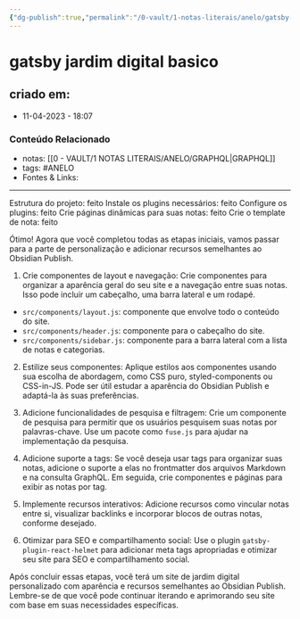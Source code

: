 ```yaml
---
{"dg-publish":true,"permalink":"/0-vault/1-notas-literais/anelo/gatsby-jardim-digital-basico/","tags":["ANELO"],"dgHomeLink":true,"dgShowLocalGraph":true,"dgShowFileTree":true,"dgEnableSearch":true}
---
```


# gatsby jardim digital basico

## criado em: 
-  11-04-2023 - 18:07

### Conteúdo Relacionado
- notas: [[0 - VAULT/1 NOTAS LITERAIS/ANELO/GRAPHQL\|GRAPHQL]]
- tags: #ANELO 
- Fontes & Links: 

---

Estrutura do projeto: feito Instale os plugins necessários: feito Configure os plugins: feito Crie páginas dinâmicas para suas notas: feito Crie o template de nota: feito

Ótimo! Agora que você completou todas as etapas iniciais, vamos passar para a parte de personalização e adicionar recursos semelhantes ao Obsidian Publish.

1.  Crie componentes de layout e navegação: Crie componentes para organizar a aparência geral do seu site e a navegação entre suas notas. Isso pode incluir um cabeçalho, uma barra lateral e um rodapé.

-   `src/components/layout.js`: componente que envolve todo o conteúdo do site.
-   `src/components/header.js`: componente para o cabeçalho do site.
-   `src/components/sidebar.js`: componente para a barra lateral com a lista de notas e categorias.

2.  Estilize seus componentes: Aplique estilos aos componentes usando sua escolha de abordagem, como CSS puro, styled-components ou CSS-in-JS. Pode ser útil estudar a aparência do Obsidian Publish e adaptá-la às suas preferências.
    
3.  Adicione funcionalidades de pesquisa e filtragem: Crie um componente de pesquisa para permitir que os usuários pesquisem suas notas por palavras-chave. Use um pacote como `fuse.js` para ajudar na implementação da pesquisa.
    
4.  Adicione suporte a tags: Se você deseja usar tags para organizar suas notas, adicione o suporte a elas no frontmatter dos arquivos Markdown e na consulta GraphQL. Em seguida, crie componentes e páginas para exibir as notas por tag.
    
5.  Implemente recursos interativos: Adicione recursos como vincular notas entre si, visualizar backlinks e incorporar blocos de outras notas, conforme desejado.
    
6.  Otimizar para SEO e compartilhamento social: Use o plugin `gatsby-plugin-react-helmet` para adicionar meta tags apropriadas e otimizar seu site para SEO e compartilhamento social.
    

Após concluir essas etapas, você terá um site de jardim digital personalizado com aparência e recursos semelhantes ao Obsidian Publish. Lembre-se de que você pode continuar iterando e aprimorando seu site com base em suas necessidades específicas.

